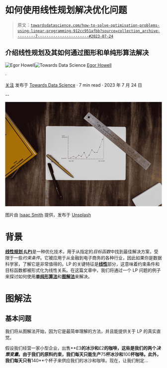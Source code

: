 # 如何使用线性规划解决优化问题

> 原文：[`towardsdatascience.com/how-to-solve-optimisation-problems-using-linear-programming-912cc951afbb?source=collection_archive---------7-----------------------#2023-07-24`](https://towardsdatascience.com/how-to-solve-optimisation-problems-using-linear-programming-912cc951afbb?source=collection_archive---------7-----------------------#2023-07-24)

## 介绍线性规划及其如何通过图形和单纯形算法解决

[](https://medium.com/@egorhowell?source=post_page-----912cc951afbb--------------------------------)![Egor Howell](https://medium.com/@egorhowell?source=post_page-----912cc951afbb--------------------------------)[](https://towardsdatascience.com/?source=post_page-----912cc951afbb--------------------------------)![Towards Data Science](https://towardsdatascience.com/?source=post_page-----912cc951afbb--------------------------------) [Egor Howell](https://medium.com/@egorhowell?source=post_page-----912cc951afbb--------------------------------)

·

[关注](https://medium.com/m/signin?actionUrl=https%3A%2F%2Fmedium.com%2F_%2Fsubscribe%2Fuser%2F1cac491223b2&operation=register&redirect=https%3A%2F%2Ftowardsdatascience.com%2Fhow-to-solve-optimisation-problems-using-linear-programming-912cc951afbb&user=Egor+Howell&userId=1cac491223b2&source=post_page-1cac491223b2----912cc951afbb---------------------post_header-----------) 发布于 [Towards Data Science](https://towardsdatascience.com/?source=post_page-----912cc951afbb--------------------------------) · 7 min read · 2023 年 7 月 24 日

--

[](https://medium.com/m/signin?actionUrl=https%3A%2F%2Fmedium.com%2F_%2Fbookmark%2Fp%2F912cc951afbb&operation=register&redirect=https%3A%2F%2Ftowardsdatascience.com%2Fhow-to-solve-optimisation-problems-using-linear-programming-912cc951afbb&source=-----912cc951afbb---------------------bookmark_footer-----------)![](img/8f8bc85a775d8dd0a1009a32df6eeacd.png)

图片由 [Isaac Smith](https://unsplash.com/es/@isaacmsmith?utm_source=medium&utm_medium=referral) 提供，发布于 [Unsplash](https://unsplash.com/?utm_source=medium&utm_medium=referral)

# 背景

[**线性规划 (LP)**](https://en.wikipedia.org/wiki/Linear_programming)是一种优化技术，用于从指定的*目标函数*中找到最佳解决方案，受限于一些*约束条件*。它被应用于从金融到电子商务的各种行业，因此如果你是数据科学家，了解它是非常值得的。LP 的关键特征是[**线性**](https://en.wikipedia.org/wiki/Linear_equation)部分，这意味着约束条件和目标函数都被形式化为线性关系。在这篇文章中，我们将通过一个 LP 问题的例子来探讨如何使用[**单纯形算法**](https://en.wikipedia.org/wiki/Simplex_algorithm)和[**图解法**](https://www.toppr.com/guides/maths/linear-programming/graphical-method-of-solving-a-linear-programming-problem/)来解决。

# 图解法

## 基本问题

我们将从图解法开始，因为它是最简单理解的方法，并且能提供关于 LP 的真实直觉。

假设我们经营一家小型企业，出售**£3**的冰沙和**£2**的咖啡，这些是我们的两个*决策变量*。由于我们的原料约束，我们每天只能生产**75**杯冰沙和**100**杯咖啡。此外，我们每天只有**140**个杯子来供应我们的冰沙和咖啡。现在，让我们制定…
